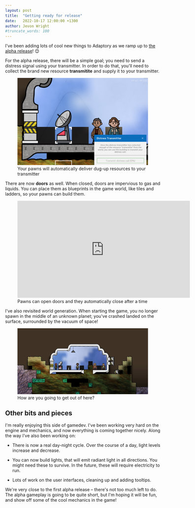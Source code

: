 ```yaml
---
layout: post
title:  "Getting ready for release"
date:   2022-10-17 12:00:00 +1300
author: Jevon Wright
#truncate_words: 100
---
```


I've been adding lots of cool new things to Adaptory as we ramp up to
[the alpha release](/2022/10/01/hair-and-release-date)! 😊

For the alpha release, there will be a simple goal; you need to send a
distress signal using your transmitter. In order to do that, you'll need
to collect the brand new resource **transmitite** and supply it to your transmitter.

<figure class="image">
  <a href="/assets/screenshots/2022-10-17-transmitter.png"><img src="/assets/screenshots/2022-10-17-transmitter.png"></a>
  <figcaption>Your pawns will automatically deliver dug-up resources to your transmitter</figcaption>
</figure>

There are now **doors** as well. When closed, doors are impervious to gas and liquids.
You can place them as blueprints in the game world, like tiles and ladders, so your pawns can build them.

<figure class="video">
  <iframe width="560" height="315" src="https://www.youtube.com/embed/-7xDPNDWeWA" title="YouTube video player" frameborder="0" allow="accelerometer; autoplay; clipboard-write; encrypted-media; gyroscope; picture-in-picture" allowfullscreen></iframe>
  <figcaption>Pawns can open doors and they automatically close after a time</figcaption>
</figure>

I've also revisited world generation. When starting the game, you no longer spawn
in the middle of an unknown planet; you've crashed landed on the surface, surrounded by the vacuum of space!

<figure class="image">
  <a href="/assets/screenshots/2022-10-17-landing.jpg"><img src="/assets/screenshots/2022-10-17-landing.jpg"></a>
  <figcaption>How are you going to get out of here?</figcaption>
</figure>

## Other bits and pieces

I'm really enjoying this side of gamedev. I've been working very hard on the engine
and mechanics, and now everything is coming together nicely. Along the way I've also
been working on:

- There is now a real day-night cycle. Over the course of a day, light levels
  increase and decrease.

- You can now build lights, that will emit radiant light in all directions.
  You might need these to survive. In the future, these will require electricity
  to run.

- Lots of work on the user interfaces, cleaning up and adding tooltips.

We're very close to the first alpha release – there's not too much left to do.
The alpha gameplay is going to be quite short, but I'm hoping it will be fun,
and show off some of the cool mechanics in the game!

